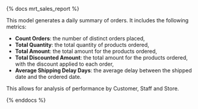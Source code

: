 {% docs mrt_sales_report %}

This model generates a daily summary of orders.
It includes the following metrics:
- __Count Orders__: the number of distinct orders placed,
- __Total Quantity__: the total quantity of products ordered,
- __Total Amount__: the total amount for the products ordered,
- __Total Discounted Amount__: the total amount for the products ordered, with the discount applied to each order,
- __Average Shipping Delay Days__: the average delay between the shipped date and the ordered date.

This allows for analysis of performance by Customer, Staff and Store.

{% enddocs %}

